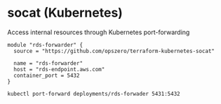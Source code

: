 # socat (Kubernetes)

Access internal resources through Kubernetes port-forwarding

```
module "rds-forwarder" {
  source = "https://github.com/opszero/terraform-kubernetes-socat"

  name = "rds-forwarder"
  host = "rds-endpoint.aws.com"
  container_port = 5432
}

```

```
kubectl port-forward deployments/rds-forwader 5431:5432
```
